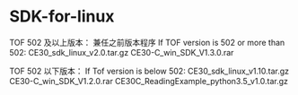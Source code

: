 # SDK-for-linux

TOF 502 及以上版本：
	兼任之前版本程序
  If TOF version is 502 or more than 502:
	CE30_sdk_linux_v2.0.tar.gz
	CE30-C_win_SDK_V1.3.0.rar

TOF 502 以下版本：
If Tof version is below 502:
	CE30_sdk_linux_v1.10.tar.gz
	CE30-C_win_SDK_V1.2.0.rar
	CE30C_ReadingExample_python3.5_v1.0.tar.gz
